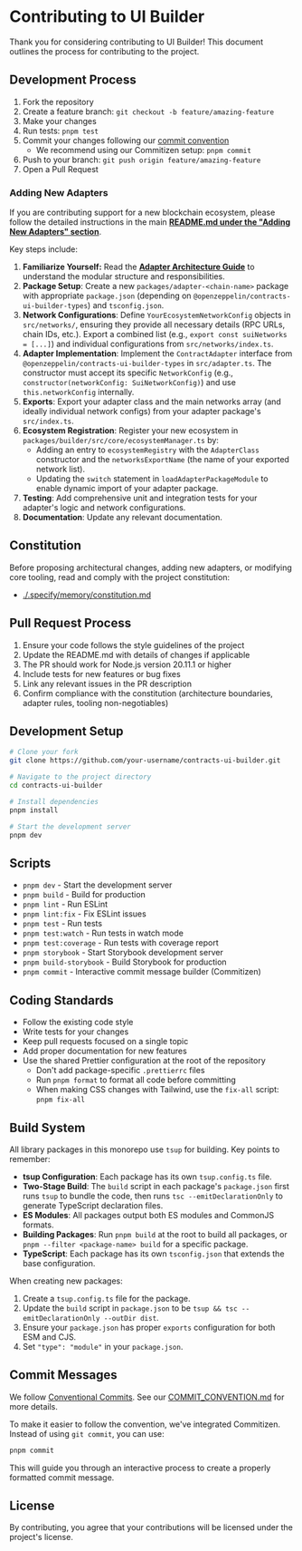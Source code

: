 # Contributing to UI Builder

Thank you for considering contributing to UI Builder! This document outlines the process for contributing to the project.

## Development Process

1. Fork the repository
2. Create a feature branch: `git checkout -b feature/amazing-feature`
3. Make your changes
4. Run tests: `pnpm test`
5. Commit your changes following our [commit convention](./COMMIT_CONVENTION.md)
   - We recommend using our Commitizen setup: `pnpm commit`
6. Push to your branch: `git push origin feature/amazing-feature`
7. Open a Pull Request

### Adding New Adapters

If you are contributing support for a new blockchain ecosystem, please follow the detailed instructions in the main **[README.md under the "Adding New Adapters" section](./README.md#adding-new-adapters)**.

Key steps include:

1.  **Familiarize Yourself:** Read the **[Adapter Architecture Guide](./docs/ADAPTER_ARCHITECTURE.md)** to understand the modular structure and responsibilities.
2.  **Package Setup**: Create a new `packages/adapter-<chain-name>` package with appropriate `package.json` (depending on `@openzeppelin/contracts-ui-builder-types`) and `tsconfig.json`.
3.  **Network Configurations**: Define `YourEcosystemNetworkConfig` objects in `src/networks/`, ensuring they provide all necessary details (RPC URLs, chain IDs, etc.). Export a combined list (e.g., `export const suiNetworks = [...]`) and individual configurations from `src/networks/index.ts`.
4.  **Adapter Implementation**: Implement the `ContractAdapter` interface from `@openzeppelin/contracts-ui-builder-types` in `src/adapter.ts`. The constructor must accept its specific `NetworkConfig` (e.g., `constructor(networkConfig: SuiNetworkConfig)`) and use `this.networkConfig` internally.
5.  **Exports**: Export your adapter class and the main networks array (and ideally individual network configs) from your adapter package's `src/index.ts`.
6.  **Ecosystem Registration**: Register your new ecosystem in `packages/builder/src/core/ecosystemManager.ts` by:
    - Adding an entry to `ecosystemRegistry` with the `AdapterClass` constructor and the `networksExportName` (the name of your exported network list).
    - Updating the `switch` statement in `loadAdapterPackageModule` to enable dynamic import of your adapter package.
7.  **Testing**: Add comprehensive unit and integration tests for your adapter's logic and network configurations.
8.  **Documentation**: Update any relevant documentation.

## Constitution

Before proposing architectural changes, adding new adapters, or modifying core tooling, read and comply with the project constitution:

- [./.specify/memory/constitution.md](./.specify/memory/constitution.md)

## Pull Request Process

1. Ensure your code follows the style guidelines of the project
2. Update the README.md with details of changes if applicable
3. The PR should work for Node.js version 20.11.1 or higher
4. Include tests for new features or bug fixes
5. Link any relevant issues in the PR description
6. Confirm compliance with the constitution (architecture boundaries, adapter rules, tooling non-negotiables)

## Development Setup

```bash
# Clone your fork
git clone https://github.com/your-username/contracts-ui-builder.git

# Navigate to the project directory
cd contracts-ui-builder

# Install dependencies
pnpm install

# Start the development server
pnpm dev
```

## Scripts

- `pnpm dev` - Start the development server
- `pnpm build` - Build for production
- `pnpm lint` - Run ESLint
- `pnpm lint:fix` - Fix ESLint issues
- `pnpm test` - Run tests
- `pnpm test:watch` - Run tests in watch mode
- `pnpm test:coverage` - Run tests with coverage report
- `pnpm storybook` - Start Storybook development server
- `pnpm build-storybook` - Build Storybook for production
- `pnpm commit` - Interactive commit message builder (Commitizen)

## Coding Standards

- Follow the existing code style
- Write tests for your changes
- Keep pull requests focused on a single topic
- Add proper documentation for new features
- Use the shared Prettier configuration at the root of the repository
  - Don't add package-specific `.prettierrc` files
  - Run `pnpm format` to format all code before committing
  - When making CSS changes with Tailwind, use the `fix-all` script: `pnpm fix-all`

## Build System

All library packages in this monorepo use `tsup` for building. Key points to remember:

- **tsup Configuration**: Each package has its own `tsup.config.ts` file.
- **Two-Stage Build**: The `build` script in each package's `package.json` first runs `tsup` to bundle the code, then runs `tsc --emitDeclarationOnly` to generate TypeScript declaration files.
- **ES Modules**: All packages output both ES modules and CommonJS formats.
- **Building Packages**: Run `pnpm build` at the root to build all packages, or `pnpm --filter <package-name> build` for a specific package.
- **TypeScript**: Each package has its own `tsconfig.json` that extends the base configuration.

When creating new packages:

1. Create a `tsup.config.ts` file for the package.
2. Update the `build` script in `package.json` to be `tsup && tsc --emitDeclarationOnly --outDir dist`.
3. Ensure your `package.json` has proper `exports` configuration for both ESM and CJS.
4. Set `"type": "module"` in your `package.json`.

## Commit Messages

We follow [Conventional Commits](https://www.conventionalcommits.org/en/v1.0.0/). See our [COMMIT_CONVENTION.md](./COMMIT_CONVENTION.md) for more details.

To make it easier to follow the convention, we've integrated Commitizen. Instead of using `git commit`, you can use:

```bash
pnpm commit
```

This will guide you through an interactive process to create a properly formatted commit message.

## License

By contributing, you agree that your contributions will be licensed under the project's license.
